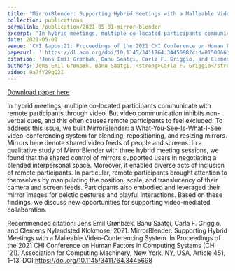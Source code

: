 ```yaml
---
title: "MirrorBlender: Supporting Hybrid Meetings with a Malleable Video-Conferencing System"
collection: publications
permalink: /publication/2021-05-01-mirror-blender
excerpt: 'In hybrid meetings, multiple co-located participants communicate with remote participants through video. But video communication inhibits non-verbal cues, and this often causes remote participants to feel excluded. To address this issue, we built MirrorBlender: a What-You-See-Is-What-I-See video-conferencing system for blending, repositioning, and resizing mirrors. Mirrors here denote shared video feeds of people and screens. In a qualitative study of MirrorBlender with three hybrid meeting sessions, we found that the shared control of mirrors supported users in negotiating a blended interpersonal space. Moreover, it enabled diverse acts of inclusion of remote participants. In particular, remote participants brought attention to themselves by manipulating the position, scale, and translucency of their camera and screen feeds. Participants also embodied and leveraged their mirror images for deictic gestures and playful interactions. Based on these findings, we discuss new opportunities for supporting video-mediated collaboration.'
date: 2021-05-01
venue: 'CHI &apos;21: Proceedings of the 2021 CHI Conference on Human Factors in Computing Systems'
paperurl: ' https://dl.acm.org/doi/10.1145/3411764.3445698?cid=81500663869'
citation: 'Jens Emil Grønbæk, Banu Saatçi, Carla F. Griggio, and Clemens Nylandsted Klokmose. 2021. MirrorBlender: Supporting Hybrid Meetings with a Malleable Video-Conferencing System. In Proceedings of the 2021 CHI Conference on Human Factors in Computing Systems (CHI &apos;21). Association for Computing Machinery, New York, NY, USA, Article 451, 1–13. DOI:https://doi.org/10.1145/3411764.3445698'
authors: Jens Emil Grønbæk, Banu Saatçi, <strong>Carla F. Griggio</strong>, and Clemens Nylandsted Klokmose.
video: 9a7fY29qQ2I
---
```


<a href=' https://dl.acm.org/doi/10.1145/3411764.3445698?cid=81500663869'>Download paper here</a>

In hybrid meetings, multiple co-located participants communicate with remote participants through video. But video communication inhibits non-verbal cues, and this often causes remote participants to feel excluded. To address this issue, we built MirrorBlender: a What-You-See-Is-What-I-See video-conferencing system for blending, repositioning, and resizing mirrors. Mirrors here denote shared video feeds of people and screens. In a qualitative study of MirrorBlender with three hybrid meeting sessions, we found that the shared control of mirrors supported users in negotiating a blended interpersonal space. Moreover, it enabled diverse acts of inclusion of remote participants. In particular, remote participants brought attention to themselves by manipulating the position, scale, and translucency of their camera and screen feeds. Participants also embodied and leveraged their mirror images for deictic gestures and playful interactions. Based on these findings, we discuss new opportunities for supporting video-mediated collaboration.

Recommended citation: Jens Emil Grønbæk, Banu Saatçi, Carla F. Griggio, and Clemens Nylandsted Klokmose. 2021. MirrorBlender: Supporting Hybrid Meetings with a Malleable Video-Conferencing System. In Proceedings of the 2021 CHI Conference on Human Factors in Computing Systems (CHI '21). Association for Computing Machinery, New York, NY, USA, Article 451, 1–13. DOI:https://doi.org/10.1145/3411764.3445698